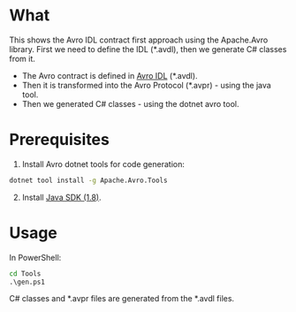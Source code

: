 ﻿# What

This shows the Avro IDL contract first approach using the Apache.Avro library.
First we need to define the IDL (*.avdl), then we generate C# classes from it.

* The Avro contract is defined in [Avro IDL](https://avro.apache.org/docs/current/idl.html#overview_usage) (*.avdl).
* Then it is transformed into the Avro Protocol (*.avpr) - using the java tool.
* Then we generated C# classes - using the dotnet avro tool.

# Prerequisites

1. Install Avro dotnet tools for code generation:
```cmd
dotnet tool install -g Apache.Avro.Tools
```

2. Install [Java SDK (1.8)](https://www.oracle.com/technetwork/java/javase/downloads/jdk8-downloads-2133151.html).

# Usage

In PowerShell:
```cmd
cd Tools
.\gen.ps1
```

C# classes and *.avpr files are generated from the *.avdl files.

